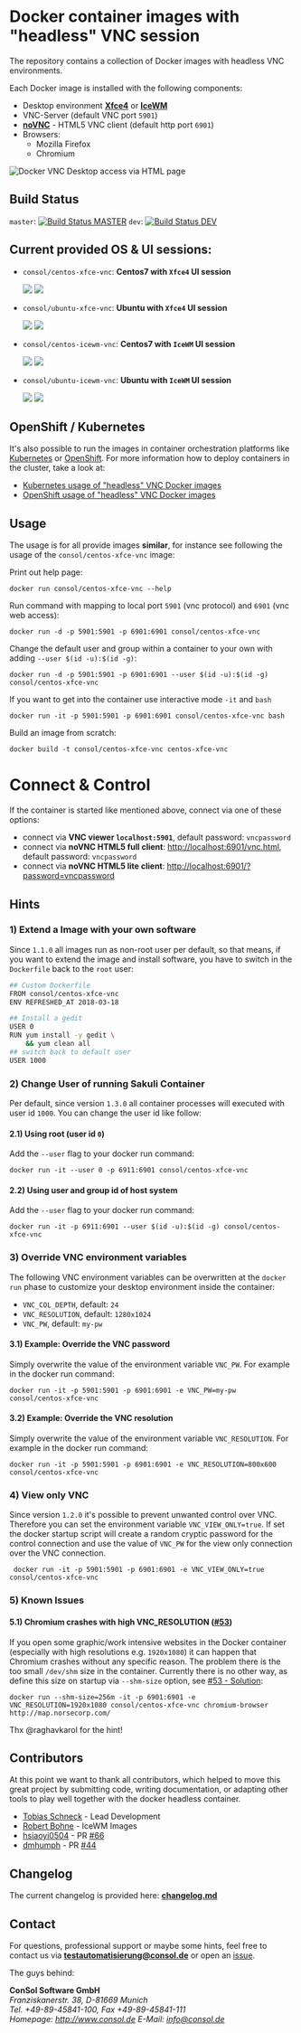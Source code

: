 # Docker container images with "headless" VNC session

The repository contains a collection of Docker images with headless VNC environments.

Each Docker image is installed with the following components:

* Desktop environment [**Xfce4**](http://www.xfce.org) or [**IceWM**](http://www.icewm.org/)
* VNC-Server (default VNC port `5901`)
* [**noVNC**](https://github.com/novnc/noVNC) - HTML5 VNC client (default http port `6901`)
* Browsers:
  * Mozilla Firefox
  * Chromium
  
![Docker VNC Desktop access via HTML page](.pics/vnc_container_view.png)

## Build Status
`master`:  [![Build Status MASTER](https://travis-ci.org/ConSol/docker-headless-vnc-container.svg?branch=master)](https://travis-ci.org/ConSol/docker-headless-vnc-container) `dev`: [![Build Status DEV](https://travis-ci.org/ConSol/docker-headless-vnc-container.svg?branch=dev)](https://travis-ci.org/ConSol/docker-headless-vnc-container)

## Current provided OS & UI sessions:
* `consol/centos-xfce-vnc`: __Centos7 with `Xfce4` UI session__ 

  [![](https://images.microbadger.com/badges/version/consol/centos-xfce-vnc.svg)](https://hub.docker.com/r/consol/centos-xfce-vnc/) [![](https://images.microbadger.com/badges/image/consol/centos-xfce-vnc.svg)](http://microbadger.com/images/consol/centos-xfce-vnc)

* `consol/ubuntu-xfce-vnc`: __Ubuntu with `Xfce4` UI session__

  [![](https://images.microbadger.com/badges/version/consol/ubuntu-xfce-vnc.svg)](https://hub.docker.com/r/consol/ubuntu-xfce-vnc/) [![](https://images.microbadger.com/badges/image/consol/ubuntu-xfce-vnc.svg)](http://microbadger.com/images/consol/ubuntu-xfce-vnc)

* `consol/centos-icewm-vnc`: __Centos7 with `IceWM` UI session__ 

  [![](https://images.microbadger.com/badges/version/consol/centos-icewm-vnc.svg)](https://hub.docker.com/r/consol/centos-icewm-vnc/) [![](https://images.microbadger.com/badges/image/consol/centos-icewm-vnc.svg)](http://microbadger.com/images/consol/centos-icewm-vnc)

* `consol/ubuntu-icewm-vnc`: __Ubuntu with `IceWM` UI session__

  [![](https://images.microbadger.com/badges/version/consol/ubuntu-icewm-vnc.svg)](https://hub.docker.com/r/consol/ubuntu-icewm-vnc/) [![](https://images.microbadger.com/badges/image/consol/ubuntu-icewm-vnc.svg)](http://microbadger.com/images/consol/ubuntu-icewm-vnc)

## OpenShift / Kubernetes

It's also possible to run the images in container orchestration platforms like [Kubernetes](https://kubernetes.io) or [OpenShift](https://openshift.io/). For more information how to deploy containers in the cluster, take a look at:

* [Kubernetes usage of "headless" VNC Docker images](./kubernetes/README.md)
* [OpenShift usage of "headless" VNC Docker images](./openshift/README.md) 

## Usage
The usage is for all provide images **similar**, for instance see following the usage of the `consol/centos-xfce-vnc` image:

Print out help page:

    docker run consol/centos-xfce-vnc --help    

Run command with mapping to local port `5901` (vnc protocol) and `6901` (vnc web access):

    docker run -d -p 5901:5901 -p 6901:6901 consol/centos-xfce-vnc
  
Change the default user and group within a container to your own with adding `--user $(id -u):$(id -g)`:

    docker run -d -p 5901:5901 -p 6901:6901 --user $(id -u):$(id -g) consol/centos-xfce-vnc

If you want to get into the container use interactive mode `-it` and `bash`     

    docker run -it -p 5901:5901 -p 6901:6901 consol/centos-xfce-vnc bash

Build an image from scratch:

    docker build -t consol/centos-xfce-vnc centos-xfce-vnc

# Connect & Control
If the container is started like mentioned above, connect via one of these options:

* connect via __VNC viewer `localhost:5901`__, default password: `vncpassword`
* connect via __noVNC HTML5 full client__: [http://localhost:6901/vnc.html](), default password: `vncpassword` 
* connect via __noVNC HTML5 lite client__: [http://localhost:6901/?password=vncpassword]() 


## Hints

### 1) Extend a Image with your own software
Since `1.1.0` all images run as non-root user per default, so that means, if you want to extend the image and install software, you have to switch in the `Dockerfile` back to the `root` user:

```bash
## Custom Dockerfile
FROM consol/centos-xfce-vnc
ENV REFRESHED_AT 2018-03-18

## Install a gedit
USER 0
RUN yum install -y gedit \
    && yum clean all
## switch back to default user
USER 1000
```

### 2) Change User of running Sakuli Container

Per default, since version `1.3.0` all container processes will executed with user id `1000`. You can change the user id like follow: 

#### 2.1) Using root (user id `0`)
Add the `--user` flag to your docker run command:

    docker run -it --user 0 -p 6911:6901 consol/centos-xfce-vnc

#### 2.2) Using user and group id of host system
Add the `--user` flag to your docker run command:

    docker run -it -p 6911:6901 --user $(id -u):$(id -g) consol/centos-xfce-vnc

### 3) Override VNC environment variables
The following VNC environment variables can be overwritten at the `docker run` phase to customize your desktop environment inside the container:
* `VNC_COL_DEPTH`, default: `24`
* `VNC_RESOLUTION`, default: `1280x1024`
* `VNC_PW`, default: `my-pw`

#### 3.1) Example: Override the VNC password
Simply overwrite the value of the environment variable `VNC_PW`. For example in
the docker run command:

    docker run -it -p 5901:5901 -p 6901:6901 -e VNC_PW=my-pw consol/centos-xfce-vnc

#### 3.2) Example: Override the VNC resolution
Simply overwrite the value of the environment variable `VNC_RESOLUTION`. For example in
the docker run command:

    docker run -it -p 5901:5901 -p 6901:6901 -e VNC_RESOLUTION=800x600 consol/centos-xfce-vnc
    
### 4) View only VNC
Since version `1.2.0` it's possible to prevent unwanted control over VNC. Therefore you can set the environment variable `VNC_VIEW_ONLY=true`. If set the docker startup script will create a random cryptic password for the control connection and use the value of `VNC_PW` for the view only connection over the VNC connection.

     docker run -it -p 5901:5901 -p 6901:6901 -e VNC_VIEW_ONLY=true consol/centos-xfce-vnc

### 5) Known Issues

#### 5.1) Chromium crashes with high VNC_RESOLUTION ([#53](https://github.com/ConSol/docker-headless-vnc-container/issues/53))
If you open some graphic/work intensive websites in the Docker container (especially with high resolutions e.g. `1920x1080`) it can happen that Chromium crashes without any specific reason. The problem there is the too small `/dev/shm` size in the container. Currently there is no other way, as define this size on startup via `--shm-size` option, see [#53 - Solution](https://github.com/ConSol/docker-headless-vnc-container/issues/53#issuecomment-347265977):

    docker run --shm-size=256m -it -p 6901:6901 -e VNC_RESOLUTION=1920x1080 consol/centos-xfce-vnc chromium-browser http://map.norsecorp.com/
  
Thx @raghavkarol for the hint! 

## Contributors

At this point we want to thank all contributors, which helped to move this great project by submitting code, writing documentation, or adapting other tools to play well together with the docker headless container.

* [Tobias Schneck](https://github.com/toschneck) - Lead Development
* [Robert Bohne](https://github.com/rbo) - IceWM Images
* [hsiaoyi0504](https://github.com/hsiaoyi0504) - PR [#66](https://github.com/ConSol/docker-headless-vnc-container/pull/66)
* [dmhumph](https://github.com/dmhumph) - PR [#44](https://github.com/ConSol/docker-headless-vnc-container/issue/44) 

## Changelog

The current changelog is provided here: **[changelog.md](./changelog.md)**

## Contact
For questions, professional support or maybe some hints, feel free to contact us via **[testautomatisierung@consol.de](mailto:testautomatisierung@consol.de)** or open an [issue](https://github.com/ConSol/docker-headless-vnc-container/issues/new).

The guys behind:

**ConSol Software GmbH** <br/>
*Franziskanerstr. 38, D-81669 Munich* <br/>
*Tel. +49-89-45841-100, Fax +49-89-45841-111*<br/>
*Homepage: http://www.consol.de E-Mail: [info@consol.de](info@consol.de)*
